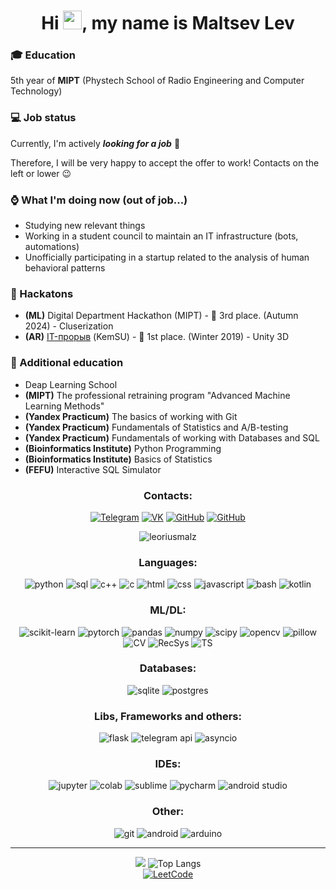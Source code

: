 <h1 align="center">Hi <img src="https://media.giphy.com/media/hvRJCLFzcasrR4ia7z/giphy.gif" width="30px"/>, my name is Maltsev Lev</h1>

<h3>🎓 Education</h3>
<p align="left">5th year of <b>MIPT</b> (Phystech School of Radio Engineering and Computer Technology)</p>

<h3>💻 Job status</h3>
<p align="left">Currently, I'm actively <b><i>looking for a job</i></b> 🔎</p>
<p align="left">Therefore, I will be very happy to accept the offer to work! Contacts on the left or lower 😉</p>

<h3>⌚ What I'm doing now (out of job...)</h3>
<ul>
  <li>Studying new relevant things</li>
  <li>Working in a student council to maintain an IT infrastructure (bots, automations)</li>
  <li>Unofficially participating in a startup related to the analysis of human behavioral patterns</li>
</ul>

<h3>🏅 Hackatons</h3>
<ul>
  <li><b>(ML)</b> Digital Department Hackathon (MIPT) - 🥉 3rd place. (Autumn 2024) - Cluserization</li>
  <li><b>(AR)</b> <a href="https://vk.com/wall-126671983_1009">IT-прорыв</a> (KemSU) - 🥇 1st place. (Winter 2019) - Unity 3D</li>
</ul>

<h3>🧠 Additional education</h3>
<ul>
  <li>Deap Learning School</li>
  <li><b>(MIPT)</b> The professional retraining program "Advanced Machine Learning Methods"</li>
  <li><b>(Yandex Practicum)</b> The basics of working with Git</li>
  <li><b>(Yandex Practicum)</b> Fundamentals of Statistics and A/B-testing</li>
  <li><b>(Yandex Practicum)</b> Fundamentals of working with Databases and SQL</li>
  <li><b>(Bioinformatics Institute)</b> Python Programming</li>
  <li><b>(Bioinformatics Institute)</b> Basics of Statistics</li>
  <li><b>(FEFU)</b> Interactive SQL Simulator</li>
</ul>

<h3 align="center">Contacts:</h3>
<div align="center">
  <a href="http://t.me/leoriusmalz"><img src="https://img.shields.io/badge/Telegram-blue?logo=telegram&logoColor=white&style=for-the-badge" alt="Telegram"></a>
  <a href="http://vk.com/leoriusmalz"><img src="https://img.shields.io/badge/VK-003f5c?logo=vk&logoColor=white&style=for-the-badge" alt="VK"></a>
  <a href="https://github.com/LeoriusMalz"><img src="https://img.shields.io/badge/GitHub-100809?logo=github&logoColor=white&style=for-the-badge" alt="GitHub"></a>
  <a href="mailto:leorius.malz@gmail.com"><img src="https://img.shields.io/badge/gmail-red?logo=gmail&logoColor=white&style=for-the-badge" alt="GitHub"></a>
  <p align="center"> <img src="https://komarev.com/ghpvc/?username=leoriusmalz&label=Profile%20views&color=b40e0e&style=flat-square" alt="leoriusmalz" /> </p>
</div>

<h3 align="center">Languages:</h3>
<div align="center">
  <img src="https://img.shields.io/badge/Python-3670a0?logo=python&logoColor=yellow&style=for-the-badge" alt="python">
  <img src="https://img.shields.io/badge/SQL-3670a0?logo=mysql&logoColor=yellow&style=for-the-badge" alt="sql">
  <img src="https://img.shields.io/badge/C++-3670a0?logo=cplusplus&logoColor=yellow&style=for-the-badge" alt="c++">
  <img src="https://img.shields.io/badge/C-3670a0?logo=c&logoColor=yellow&style=for-the-badge" alt="c">
  <img src="https://img.shields.io/badge/HTML-3670a0?logo=html5&logoColor=yellow&style=for-the-badge" alt="html">
  <img src="https://img.shields.io/badge/CSS-3670a0?logo=css&logoColor=yellow&style=for-the-badge" alt="css">
  <img src="https://img.shields.io/badge/JS-3670a0?logo=javascript&logoColor=yellow&style=for-the-badge" alt="javascript">
  <img src="https://img.shields.io/badge/Bash-3670a0?logo=gnu-bash&logoColor=yellow&style=for-the-badge" alt="bash">
  <img src="https://img.shields.io/badge/Kotlin-3670a0?logo=kotlin&logoColor=yellow&style=for-the-badge" alt="kotlin">
</div>

<h3 align="center">ML/DL:</h3>
<div align="center">
  <img src="https://img.shields.io/badge/SK--Learn-3670a0?logo=scikit-learn&logoColor=yellow&style=for-the-badge" alt="scikit-learn">
  <img src="https://img.shields.io/badge/pytorch-3670a0?logo=pytorch&logoColor=yellow&style=for-the-badge" alt="pytorch">
  <img src="https://img.shields.io/badge/Pandas-3670a0?logo=Pandas&logoColor=yellow&style=for-the-badge" alt="pandas">
  <img src="https://img.shields.io/badge/numpy-3670a0?logo=numpy&logoColor=yellow&style=for-the-badge" alt="numpy">
  <img src="https://img.shields.io/badge/Scipy-3670a0?logo=Scipy&logoColor=yellow&style=for-the-badge" alt="scipy">
  <img src="https://img.shields.io/badge/OpenCV-3670a0?logo=opencv&logoColor=yellow&style=for-the-badge" alt="opencv">
  <img src="https://img.shields.io/badge/Pillow-3670a0?logo=pillow&logoColor=yellow&style=for-the-badge" alt="pillow">
</div>
<div align="center">
  <img src="https://img.shields.io/badge/Computer Vision-3670a0?logo=0&logoColor=yellow&style=for-the-badge" alt="CV">
  <img src="https://img.shields.io/badge/Recommendation Systems-3670a0?logo=0&logoColor=yellow&style=for-the-badge" alt="RecSys">
  <img src="https://img.shields.io/badge/Time Series-3670a0?logo=0&logoColor=yellow&style=for-the-badge" alt="TS">
</div>

<h3 align="center">Databases:</h3>
<div align="center">
  <img src="https://img.shields.io/badge/SQLite-3670a0?logo=sqlite&logoColor=yellow&style=for-the-badge" alt="sqlite">
  <img src="https://img.shields.io/badge/Postgres-3670a0?logo=postgresql&logoColor=yellow&style=for-the-badge" alt="postgres">
</div>

<h3 align="center">Libs, Frameworks and others:</h3>
<div align="center">
  <img src="https://img.shields.io/badge/Flask-3670a0?logo=flask&logoColor=yellow&style=for-the-badge" alt="flask">
  <img src="https://img.shields.io/badge/Tg API-3670a0?logo=telegram&logoColor=yellow&style=for-the-badge" alt="telegram api">
  <img src="https://img.shields.io/badge/Asyncio-3670a0?logo=async&logoColor=yellow&style=for-the-badge" alt="asyncio">
</div>

<h3 align="center">IDEs:</h3>
<div align="center">
  <img src="https://img.shields.io/badge/Jupyter-3670a0?logo=jupyter&logoColor=yellow&style=for-the-badge" alt="jupyter">
  <img src="https://img.shields.io/badge/Colab-3670a0?logo=googlecolab&logoColor=yellow&style=for-the-badge" alt="colab">
  <img src="https://img.shields.io/badge/sublime text-3670a0?logo=sublimetext&logoColor=yellow&style=for-the-badge" alt="sublime">
  <img src="https://img.shields.io/badge/pycharm-3670a0?logo=pycharm&logoColor=yellow&style=for-the-badge" alt="pycharm">
  <img src="https://img.shields.io/badge/Android Studio-3670a0?logo=androidstudio&logoColor=yellow&style=for-the-badge" alt="android studio">
</div>

<h3 align="center">Other:</h3>
<div align="center">
  <img src="https://img.shields.io/badge/Git-3670a0?logo=git&logoColor=yellow&style=for-the-badge" alt="git">
  <img src="https://img.shields.io/badge/Android-3670a0?logo=android&logoColor=yellow&style=for-the-badge" alt="android">
  <img src="https://img.shields.io/badge/Arduino-3670a0?logo=arduino&logoColor=yellow&style=for-the-badge" alt="arduino">
</div>

<hr>

<div align="center" display="inline-block">
  <picture>
    <source
      srcset="https://github-readme-stats.vercel.app/api?username=leoriusmalz&show_icons=true&icon_color=ffffff&theme=dark"
      media="(prefers-color-scheme: dark)"
    >
    <source
      srcset="https://github-readme-stats.vercel.app/api?username=leoriusmalz&show_icons=true"
      media="(prefers-color-scheme: light), (prefers-color-scheme: no-preference)"
    >
    <img src="https://github-readme-stats.vercel.app/api?username=leoriusmalz&show_icons=true">
  </picture>

  <picture>
    <img src="https://github-readme-stats.vercel.app/api/top-langs/?username=leoriusmalz&amp;layout=donut&theme=dark&card_width=200&hide_title=true" alt="Top Langs">
  </picture>
</div>

<div align="center">
  <a href="https://leetcode.com/u/leorius_malz/">
    <img src="https://leetcard.jacoblin.cool/Leorius_Malz?theme=dark&extension=activity" alt="LeetCode">
  </a>
</div>


<!--
**LeoriusMalz/LeoriusMalz** is a ✨ _special_ ✨ repository because its `README.md` (this file) appears on your GitHub profile.

Here are some ideas to get you started:

- 🔭 I’m currently working on ...
- 🌱 I’m currently learning ...
- 👯 I’m looking to collaborate on ...
- 🤔 I’m looking for help with ...
- 💬 Ask me about ...
- 📫 How to reach me: ...
- 😄 Pronouns: ...
- ⚡ Fun fact: ...
-->
